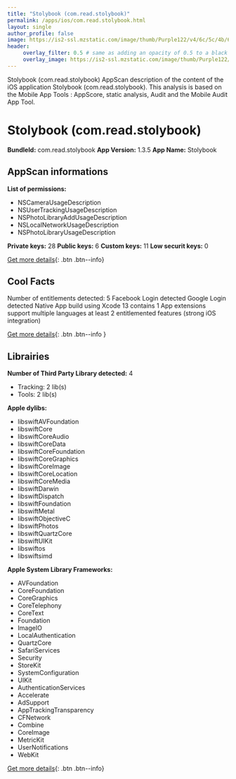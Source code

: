 ```yaml
---
title: "Stolybook (com.read.stolybook)"
permalink: /apps/ios/com.read.stolybook.html
layout: single
author_profile: false
image: https://is2-ssl.mzstatic.com/image/thumb/Purple122/v4/6c/5c/4b/6c5c4b66-5a2b-312c-8694-9b4c9757f868/AppIcon-0-0-1x_U007emarketing-0-0-0-7-0-0-sRGB-0-0-0-GLES2_U002c0-512MB-85-220-0-0.png/512x512bb.jpg
header: 
     overlay_filter: 0.5 # same as adding an opacity of 0.5 to a black background
     overlay_image: https://is2-ssl.mzstatic.com/image/thumb/Purple122/v4/6c/5c/4b/6c5c4b66-5a2b-312c-8694-9b4c9757f868/AppIcon-0-0-1x_U007emarketing-0-0-0-7-0-0-sRGB-0-0-0-GLES2_U002c0-512MB-85-220-0-0.png/512x512bb.jpg
---
```

Stolybook (com.read.stolybook) AppScan description of the content of the iOS application Stolybook (com.read.stolybook). This analysis is based on the Mobile App Tools : AppScore, static analysis, Audit and the Mobile Audit App Tool.

# Stolybook (com.read.stolybook)

**BundleId:** com.read.stolybook
**App Version:** 1.3.5
**App Name:** Stolybook


## AppScan informations 

**List of permissions:** 
- NSCameraUsageDescription
- NSUserTrackingUsageDescription
- NSPhotoLibraryAddUsageDescription
- NSLocalNetworkUsageDescription
- NSPhotoLibraryUsageDescription
  
  
**Private keys:** 28
**Public keys:** 6
**Custom keys:** 11
**Low securit keys:** 0
  
[Get more details](/pricing.html){: .btn .btn--info}

## Cool Facts

Number of entitlements detected: 5
Facebook Login detected
Google Login detected
Native App
build using Xcode 13
contains 1 App extensions
support multiple languages
at least 2 entitlemented features (strong iOS integration)
  
[Get more details](/pricing.html){: .btn .btn--info }

## Librairies 
**Number of Third Party Library detected:** 4
- Tracking: 2 lib(s)
- Tools: 2 lib(s)


**Apple dylibs:**
- libswiftAVFoundation
- libswiftCore
- libswiftCoreAudio
- libswiftCoreData
- libswiftCoreFoundation
- libswiftCoreGraphics
- libswiftCoreImage
- libswiftCoreLocation
- libswiftCoreMedia
- libswiftDarwin
- libswiftDispatch
- libswiftFoundation
- libswiftMetal
- libswiftObjectiveC
- libswiftPhotos
- libswiftQuartzCore
- libswiftUIKit
- libswiftos
- libswiftsimd


**Apple System Library Frameworks:**
- AVFoundation
- CoreFoundation
- CoreGraphics
- CoreTelephony
- CoreText
- Foundation
- ImageIO
- LocalAuthentication
- QuartzCore
- SafariServices
- Security
- StoreKit
- SystemConfiguration
- UIKit
- AuthenticationServices
- Accelerate
- AdSupport
- AppTrackingTransparency
- CFNetwork
- Combine
- CoreImage
- MetricKit
- UserNotifications
- WebKit


  
[Get more details](/pricing.html){: .btn .btn--info}

